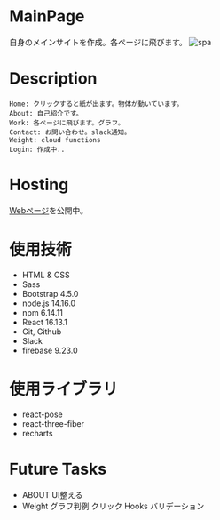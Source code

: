 # MainPage
自身のメインサイトを作成。各ページに飛びます。
![spa](https://user-images.githubusercontent.com/67915047/103504093-bd6e0900-4e99-11eb-842d-2c0e86ab7dc8.jpg)

# Description
```
Home: クリックすると紙が出ます。物体が動いています。
About: 自己紹介です。
Work: 各ページに飛びます。グラフ。
Contact: お問い合わせ。slack通知。
Weight: cloud functions
Login: 作成中..
```

# Hosting
[Webページ](https://spapf-24842.web.app/)を公開中。

# 使用技術
- HTML & CSS
- Sass
- Bootstrap 4.5.0
- node.js 14.16.0
- npm 6.14.11
- React 16.13.1
- Git, Github
- Slack
- firebase 9.23.0

# 使用ライブラリ
- react-pose
- react-three-fiber
- recharts

# Future Tasks
- ABOUT UI整える
- Weight グラフ判例 クリック Hooks バリデーション
<!-- - Login ログイン機能 状態管理 -->

<!-- 各コンポーネント -->
<!-- Nav: Pose -->
<!-- home: text改行（正規表現） -->
<!-- work: -->
<!-- ・z-index（親に設定しないと子要素に効かない） -->
<!-- ・仮想DOMの文字列→HTML変換、グラフのコンポーネント化 -->
<!-- contact: -->
<!-- ・ラジオボタンの保持 -->
<!-- ・block要素, inline要素 -->
<!-- weightness: 誰でも手軽に管理できる体重管理アプリ -->
<!-- ・firebaseのtimestamp → new Date() -->
<!-- Login: -->
<!-- ・useContext -->



<!-- 2020.12.5 作成 -->
<!-- 2021 -->
<!-- 12/03: 修正 READE リンクなど -->
<!-- 12/03: リファクタ Work 配列にまとめる -->
<!-- 12/03: ディレクトリ名整理 js -->
<!-- 12/30: 修正 README 専門用語使わない -->